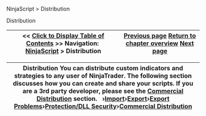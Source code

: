 ﻿
NinjaScript > Distribution

Distribution

| << [Click to Display Table of Contents](distribution.md) >> **Navigation:**     [NinjaScript](ninjascript.md) > Distribution | [Previous page](ninjascript_best_practices.md) [Return to chapter overview](ninjascript.md) [Next page](considerations_for_compiled_assemblies.md) |
| --- | --- |

| Distribution You can distribute custom indicators and strategies to any user of NinjaTrader. The following section discusses how you can create and share your scripts. If you are a 3rd party developer, please see the [Commercial Distribution](commercial_distribution.md) section.   ›[Import](import.md)›[Export](export.md)›[Export Problems](export_problems.md)›[Protection/DLL Security](protection_dll_security.md)›[Commercial Distribution](commercial_distribution.md) |
| --- |
